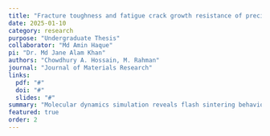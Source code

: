 ```yaml
---
title: "Fracture toughness and fatigue crack growth resistance of precipitate-free and precipitation hardened NiTiHf shape memory alloys"
date: 2025-01-10
category: research
purpose: "Undergraduate Thesis"
collaborator: "Md Amin Haque"
pi: "Dr. Md Jane Alam Khan"
authors: "Chowdhury A. Hossain, M. Rahman"
journal: "Journal of Materials Research"
links:
  pdf: "#"
  doi: "#"
  slides: "#"
summary: "Molecular dynamics simulation reveals flash sintering behaviors that enhance energy efficiency in thermoelectric materials."
featured: true
order: 2
---
```


